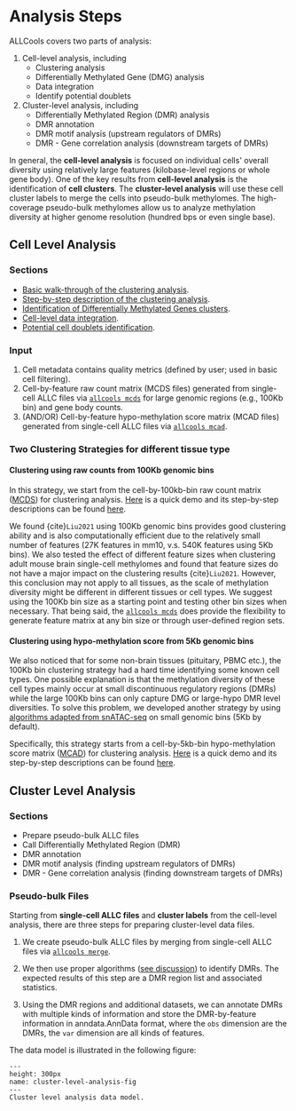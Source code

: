 # Analysis Steps

ALLCools covers two parts of analysis:

1. Cell-level analysis, including
   - Clustering analysis
   - Differentially Methylated Gene (DMG) analysis
   - Data integration
   - Identify potential doublets
2. Cluster-level analysis, including
   - Differentially Methylated Region (DMR) analysis
   - DMR annotation
   - DMR motif analysis (upstream regulators of DMRs)
   - DMR - Gene correlation analysis (downstream targets of DMRs)

In general, the **cell-level analysis** is focused on individual cells' overall diversity 
using relatively large features (kilobase-level regions or whole gene body). 
One of the key results from **cell-level analysis** is the identification of **cell clusters**.
The **cluster-level analysis** will use these cell cluster labels to merge the cells into pseudo-bulk methylomes. 
The high-coverage pseudo-bulk methylomes allow us to analyze methylation diversity at higher genome resolution 
(hundred bps or even single base).

## Cell Level Analysis

### Sections
- [Basic walk-through of the clustering analysis](../cell_level/basic/intro_basic_clustering.md).
- [Step-by-step description of the clustering analysis](../cell_level/step_by_step/intro_step_by_step_clustering.md).
- [Identification of  Differentially Methylated Genes clusters](../cell_level/dmg/intro_dmg.md).
- [Cell-level data integration](../cell_level/integration/intro_integration.md).
- [Potential cell doublets identification](../cell_level/doublets/intro_doublets.md).


### Input

1. Cell metadata contains quality metrics (defined by user; used in basic cell filtering).
2. Cell-by-feature raw count matrix (MCDS files) generated from single-cell ALLC files via [`allcools mcds`](
   ../command_line/allcools_mcds.ipynb) for large genomic regions (e.g., 100Kb bin) and gene body counts.
3. (AND/OR) Cell-by-feature hypo-methylation score matrix (MCAD files) generated from single-cell ALLC files via 
   [`allcools mcad`](../command_line/allcools_mcad.ipynb).

### Two Clustering Strategies for different tissue type

#### Clustering using raw counts from 100Kb genomic bins

In this strategy, we start from the cell-by-100kb-bin raw count matrix ([MCDS](mcds-fig)) for clustering analysis. 
 [Here](../cell_level/basic/mch_mcg_100k_basic.ipynb) is a quick demo and its step-by-step descriptions can be found 
[here](../cell_level/step_by_step/100kb/intro_100kb.md).

We found {cite}`Liu2021` using 100Kb genomic bins provides good clustering ability and is also computationally 
efficient due to the relatively small number of features (27K features in mm10, v.s. 540K features using 5Kb bins). 
We also tested the effect of different feature sizes when clustering adult mouse brain single-cell methylomes and found that feature sizes do not have a major impact on the clustering results  {cite}`Liu2021`. 
However, this conclusion may not apply to all tissues, as the scale of methylation diversity might be different in 
different tissues or cell types. We suggest using the 100Kb bin size as a starting point and testing other bin sizes when 
necessary. That being said, the [`allcools mcds`](../command_line/allcools_mcds.ipynb) does provide the flexibility to 
generate feature matrix at any bin size or through user-defined region sets.

#### Clustering using hypo-methylation score from 5Kb genomic bins

We also noticed that for some non-brain tissues (pituitary, PBMC etc.), the 
100Kb bin clustering strategy had a hard time identifying some known cell types. One possible explanation is that the 
methylation diversity of these cell types mainly occur at small discontinuous regulatory regions (DMRs) while the large 
100Kb bins can only capture DMG or large-hypo DMR level diversities. 
To solve this problem, we developed another strategy by using 
[algorithms adapted from snATAC-seq](../cell_level/step_by_step/5kb/intro_5kb.md) 
on small genomic bins (5Kb by default).

Specifically, this strategy starts from a cell-by-5kb-bin hypo-methylation score matrix ([MCAD](mcad-fig)) for clustering 
analysis. [Here](../cell_level/basic/mcg_5kb_basic.ipynb) is a quick demo and its step-by-step descriptions can be found
[here](../cell_level/step_by_step/5kb/intro_5kb.md).

## Cluster Level Analysis

### Sections

- Prepare pseudo-bulk ALLC files
- Call Differentially Methylated Region (DMR)
- DMR annotation
- DMR motif analysis (finding upstream regulators of DMRs)
- DMR - Gene correlation analysis (finding downstream targets of DMRs)

### Pseudo-bulk Files

Starting from **single-cell ALLC files** and **cluster labels** from the cell-level analysis, there are three steps for preparing cluster-level data files.

1. We create pseudo-bulk ALLC files by merging from single-cell ALLC files via 
   [`allcools merge`](../command_line/allcools_merge.ipynb). 

2. We then use proper algorithms ([see discussion](../discuss/dmr_benchmark.md)) to identify DMRs. 
   The expected results of this step are a DMR region list and associated statistics.

3. Using the DMR regions and additional datasets, we can annotate DMRs with multiple kinds of information and store the 
   DMR-by-feature information in anndata.AnnData format, where the `obs` dimension are the DMRs, the `var` dimension are 
   all kinds of features.

The data model is illustrated in the following figure:

```{figure} ./cluster-level-analysis.png
---
height: 300px
name: cluster-level-analysis-fig
---
Cluster level analysis data model.
```
